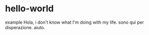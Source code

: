 # hello-world
example
Hola, i don't know what I'm doing with my life.
sono qui per disperazione.
aiuto.
